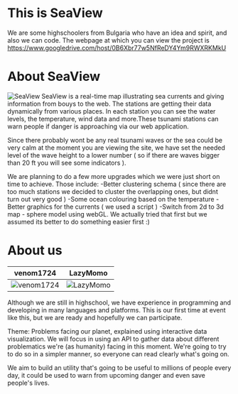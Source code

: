 This is SeaView
================

We are some highschoolers from Bulgaria who have an idea and spirit, and also we can code.
The webpage at which you can view the project is https://www.googledrive.com/host/0B6Xbr77w5NfReDY4Ym9RWXRKMkU

About SeaView
===============================
![SeaView](http://i.imgur.com/mTW4Pg6.png)
SeaView is a real-time map illustrating sea currents and giving information from bouys to the web. The stations are getting their data dynamically from various places. In each station you can see the water levels, the temperature, wind data and more.These tsunami stations can warn people if danger is approaching via our web application. 

Since there probably wont be any real tsunami waves or the sea could be very calm at the moment you are viewing the site, we have set the needed level of the wave height to a lower number ( so if there are waves bigger than 20 ft you will see some indicators ). 

We are planning to do a few more upgrades which we were just short on time to achieve. 
Those include:
-Better clustering schema ( since there are too much stations we decided to cluster the overlapping ones, but didnt turn out very good )
-Some ocean colouring based on the temperature
-Better graphics for the currents  ( we used a script )
-Switch from 2d to 3d map - sphere model using webGL. We actually tried that first but we assumed its better to do something easier first :)

About us
===========================

| venom1724 | LazyMomo |
|--- |--- 
| ![venom1724]() | ![LazyMomo]() |

Although we are still in highschool, we have experience in programming and developing in many languages and platforms.
This is our first time at event like this, but we are ready and hopefully we can participate.

Theme: Problems facing our planet, explained using interactive data visualization. We will focus in using an API to gather data about different problematics we're (as humanity) facing in this moment. We're going to try to do so in a simpler manner, so everyone can read clearly what's going on.

We aim to build an utility that's going to be useful to millions of people every day, it could be used to warn from upcoming danger and even save people's lives.  

